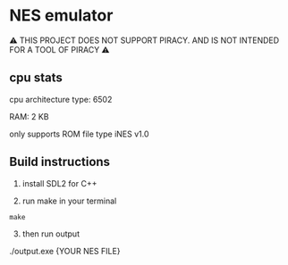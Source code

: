 # NES emulator

⚠ THIS PROJECT DOES NOT SUPPORT PIRACY. AND IS NOT INTENDED FOR A TOOL OF PIRACY ⚠ 

## cpu stats

cpu architecture type: 6502

RAM: 2 KB

only supports ROM file type iNES v1.0 


## Build instructions


1. install SDL2  for C++


2. run make in your terminal

```
make 
```


3. then run output

./output.exe {YOUR NES FILE}


